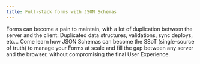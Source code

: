 ```yaml
---
title: Full-stack forms with JSON Schemas
---
```


Forms can become a pain to maintain, with a lot of duplication between the server and the client: Duplicated data structures, validations, sync deploys, etc...
Come learn how JSON Schemas can become the SSoT (single-source of truth) to manage your Forms at scale and fill the gap between any server and the browser, without compromising the final User Experience.
